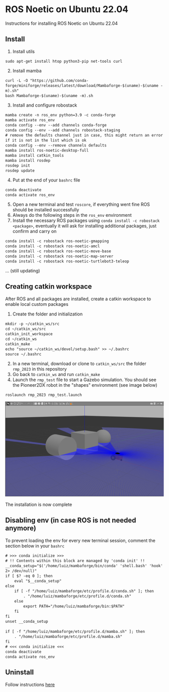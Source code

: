 # ROS Noetic on Ubuntu 22.04
Instructions for installing ROS Noetic on Ubuntu 22.04

## Install

1. Install utils
```shell
sudo apt-get install htop python3-pip net-tools curl
```
2. Install mamba
```shell
curl -L -O "https://github.com/conda-forge/miniforge/releases/latest/download/Mambaforge-$(uname)-$(uname -m).sh"
bash Mambaforge-$(uname)-$(uname -m).sh
```
3. Install and configure robostack
```shell
mamba create -n ros_env python=3.9 -c conda-forge
mamba activate ros_env
conda config --env --add channels conda-forge
conda config --env --add channels robostack-staging
# remove the defaults channel just in case, this might return an error if it is not in the list which is ok
conda config --env --remove channels defaults
mamba install ros-noetic-desktop-full
mamba install catkin_tools
mamba install rosdep
rosdep init
rosdep update
```
4. Put at the end of your `bashrc` file
```shell
conda deactivate
conda activate ros_env
```
5. Open a new terminal and test `roscore`, if everything went fine ROS should be installed successfully
6. Always do the following steps in the `ros_env` environment
7. Install the necessary ROS packages using `conda install -c robostack <package>`, eventually it will ask for installing additional packages, just confirm and carry on
```shell
conda install -c robostack ros-noetic-gmapping
conda install -c robostack ros-noetic-amcl
conda install -c robostack ros-noetic-move-base
conda install -c robostack ros-noetic-map-server
conda install -c robostack ros-noetic-turtlebot3-teleop
```
... (still updating)

## Creating catkin workspace
After ROS and all packages are installed, create a catkin workspace to enable local custom packages
1. Create the folder and initialization
```shell
mkdir -p ~/catkin_ws/src
cd ~/catkin_ws/src
catkin_init_workspace
cd ~/catkin_ws
catkin_make
echo "source ~/catkin_ws/devel/setup.bash" >> ~/.bashrc
source ~/.bashrc
```
2. In a new terminal, download or clone to `catkin_ws/src` the folder `rmp_2023` in this repository
3. Go back to `catkin_ws` and run `catkin_make`
4. Launch the `rmp_test` file to start a Gazebo simulation. You should see the Pioneer2DX robot in the "shapes" environment (see image below)
```shell
roslaunch rmp_2023 rmp_test.launch
```
![Alt text](assets/rmp_test_gazebo_screen.png?raw=true "test env and robot")

The installation is now complete

## Disabling env (in case ROS is not needed anymore)

To prevent loading the env for every new terminal session, comment the section below in your `bashrc`
```shell
# >>> conda initialize >>>
# !! Contents within this block are managed by 'conda init' !!
__conda_setup="$('/home/luiz/mambaforge/bin/conda' 'shell.bash' 'hook' 2> /dev/null)"
if [ $? -eq 0 ]; then
    eval "$__conda_setup"
else
    if [ -f "/home/luiz/mambaforge/etc/profile.d/conda.sh" ]; then
        . "/home/luiz/mambaforge/etc/profile.d/conda.sh"
    else
        export PATH="/home/luiz/mambaforge/bin:$PATH"
    fi
fi
unset __conda_setup

if [ -f "/home/luiz/mambaforge/etc/profile.d/mamba.sh" ]; then
    . "/home/luiz/mambaforge/etc/profile.d/mamba.sh"
fi
# <<< conda initialize <<<
conda deactivate
conda activate ros_env
```

## Uninstall

Follow instructions [here](https://github.com/conda-forge/miniforge#uninstallation)
